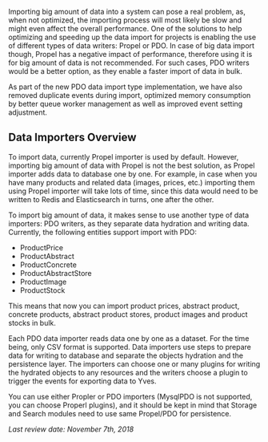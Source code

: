 Importing big amount of data into a system can pose a real problem, as, when not optimized, the importing process will most likely be slow and might even affect the overall performance. One of the solutions to help optimizing and speeding up the data import for projects is enabling the use of different types of data writers: Propel or PDO. In case of big data import though, Propel has a negative impact of performance, therefore using it is for big amount of data is not recommended. For such cases, PDO writers would be a better option, as they enable a faster import of data in bulk.

As part of the new PDO data import type implementation, we have also removed duplicate events during import, optimized memory consumption by better queue worker management as well as improved event setting adjustment.

## Data Importers Overview
To import data, currently Propel importer is used by default. However, importing big amount of data with Propel is not the best solution, as Propel importer adds data to database one by one. For example, in case when you have many products and related data (images, prices, etc.) importing them using Propel importer will take lots of time, since this data would need to be written to Redis and Elasticsearch in turns, one after the other.

To import big amount of data, it makes sense to use another type of data importers: PDO writers, as they separate data hydration and writing data. Currently, the following entities support import with PDO:

* ProductPrice
* ProductAbstract
* ProductConcrete
* ProductAbstractStore
* ProductImage
* ProductStock

This means that now you can import product prices, abstract product, concrete products, abstract product stores, product images and product stocks in bulk.

Each PDO data importer reads data one by one as a dataset. For the time being, only CSV format is supported. Data importers use steps to prepare data for writing to database and separate the objects hydration and the persistence layer. The importers can choose one or many plugins for writing the hydrated objects to any resources and the writers choose a plugin to trigger the events for exporting data to Yves.

You can use either Propler or PDO importers (MysqlPDO is not supported, you can choose Properl plugins), and it should be kept in mind that Storage and Search modules need to use same Propel/PDO for persistence.

_Last review date: November 7th, 2018_ <!-- by Helen Kravchenko -->
